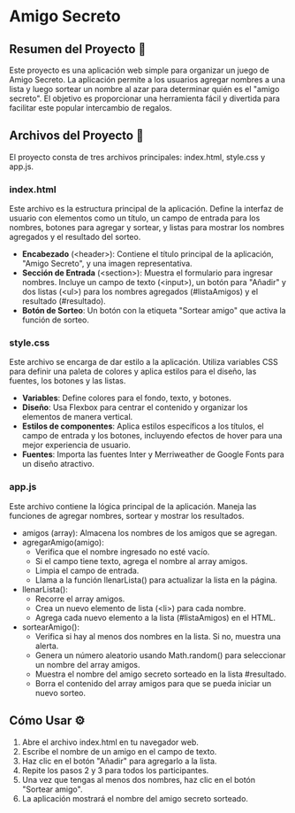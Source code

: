 <h1>Amigo Secreto</h1>
<h2>Resumen del Proyecto 🚀</h2>
<p>Este proyecto es una aplicación web simple para organizar un juego de Amigo Secreto. La aplicación permite a los usuarios agregar nombres a una lista y luego sortear un nombre al azar para determinar quién es el "amigo secreto". El objetivo es proporcionar una herramienta fácil y divertida para facilitar este popular intercambio de regalos.</p>
<h2>Archivos del Proyecto 📂</h2>
<p>El proyecto consta de tres archivos principales: index.html, style.css y app.js.</p>
<h3>index.html</h3>
<p>Este archivo es la estructura principal de la aplicación. Define la interfaz de usuario con elementos como un título, un campo de entrada para los nombres, botones para agregar y sortear, y listas para mostrar los nombres agregados y el resultado del sorteo.</p>
<ul>
    <li><strong>Encabezado</strong> (&lt;header&gt;): Contiene el título principal de la aplicación, "Amigo Secreto", y una imagen representativa.</li>
    <li><strong>Sección de Entrada</strong> (&lt;section&gt;): Muestra el formulario para ingresar nombres. Incluye un campo de texto (&lt;input&gt;), un botón para "Añadir" y dos listas (&lt;ul&gt;) para los nombres agregados (#listaAmigos) y el resultado (#resultado).</li>
    <li><strong>Botón de Sorteo</strong>: Un botón con la etiqueta "Sortear amigo" que activa la función de sorteo.</li>
</ul>
<h3>style.css</h3>
<p>Este archivo se encarga de dar estilo a la aplicación. Utiliza variables CSS para definir una paleta de colores y aplica estilos para el diseño, las fuentes, los botones y las listas.</p>
<ul>
    <li><strong>Variables</strong>: Define colores para el fondo, texto, y botones.</li>
    <li><strong>Diseño</strong>: Usa Flexbox para centrar el contenido y organizar los elementos de manera vertical.</li>
    <li><strong>Estilos de componentes</strong>: Aplica estilos específicos a los títulos, el campo de entrada y los botones, incluyendo efectos de hover para una mejor experiencia de usuario.</li>
    <li><strong>Fuentes</strong>: Importa las fuentes Inter y Merriweather de Google Fonts para un diseño atractivo.</li>
</ul>
<h3>app.js</h3>
<p>Este archivo contiene la lógica principal de la aplicación. Maneja las funciones de agregar nombres, sortear y mostrar los resultados.</p>
<ul>
    <li>amigos (array): Almacena los nombres de los amigos que se agregan.</li>
    <li>agregarAmigo(amigo):
        <ul>
            <li>Verifica que el nombre ingresado no esté vacío.</li>
            <li>Si el campo tiene texto, agrega el nombre al array amigos.</li>
            <li>Limpia el campo de entrada.</li>
            <li>Llama a la función llenarLista() para actualizar la lista en la página.</li>
        </ul>
    </li>
    <li>llenarLista():
        <ul>
            <li>Recorre el array amigos.</li>
            <li>Crea un nuevo elemento de lista (&lt;li&gt;) para cada nombre.</li>
            <li>Agrega cada nuevo elemento a la lista (#listaAmigos) en el HTML.</li>
        </ul>
    </li>
    <li>sortearAmigo():
        <ul>
            <li>Verifica si hay al menos dos nombres en la lista. Si no, muestra una alerta.</li>
            <li>Genera un número aleatorio usando Math.random() para seleccionar un nombre del array amigos.</li>
            <li>Muestra el nombre del amigo secreto sorteado en la lista #resultado.</li>
            <li>Borra el contenido del array amigos para que se pueda iniciar un nuevo sorteo.</li>
        </ul>
    </li>
</ul>
<h2>Cómo Usar ⚙️</h2>
<ol>
    <li>Abre el archivo index.html en tu navegador web.</li>
    <li>Escribe el nombre de un amigo en el campo de texto.</li>
    <li>Haz clic en el botón "Añadir" para agregarlo a la lista.</li>
    <li>Repite los pasos 2 y 3 para todos los participantes.</li>
    <li>Una vez que tengas al menos dos nombres, haz clic en el botón "Sortear amigo".</li>
    <li>La aplicación mostrará el nombre del amigo secreto sorteado.</li>
</ol>
